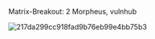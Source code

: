 Matrix-Breakout: 2 Morpheus, vulnhub

![217da299cc918fad9b76eb99e4bb75b3](https://github.com/prox11/CTF-Writeups/assets/148764185/a94b85cf-048b-4c43-8319-38200832b46b)
